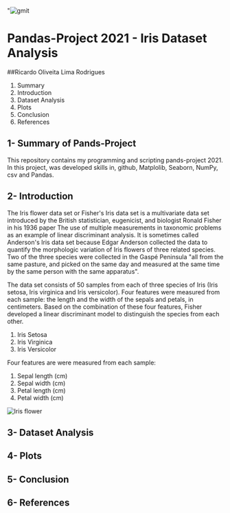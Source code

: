  "![gmit](https://user-images.githubusercontent.com/77755223/115528889-56c6fc80-a28a-11eb-8f36-2d7004e6ece6.PNG)  

<h1>Pandas-Project 2021 - Iris Dataset Analysis</h1>
                       
##Ricardo Oliveita Lima Rodrigues                                                 
                                
1. Summary
2. Introduction
3. Dataset Analysis 
4. Plots
5. Conclusion
6. References

## 1- Summary of Pands-Project
<p>This repository contains my programming and scripting pands-project 2021. In this project, was developed skills in, github, Matplolib, Seaborn, NumPy, csv and Pandas.</p>

## 2- Introduction
<p>The Iris flower data set or Fisher's Iris data set is a multivariate data set introduced by the British statistician, eugenicist, and biologist Ronald Fisher in his 1936 paper The use of multiple measurements in taxonomic problems as an example of linear discriminant analysis. It is sometimes called Anderson's Iris data set because Edgar Anderson collected the data to quantify the morphologic variation of Iris flowers of three related species. Two of the three species were collected in the Gaspé Peninsula "all from the same pasture, and picked on the same day and measured at the same time by the same person with the same apparatus".

The data set consists of 50 samples from each of three species of Iris (Iris setosa, Iris virginica and Iris versicolor). Four features were measured from each sample: the length and the width of the sepals and petals, in centimeters. Based on the combination of these four features, Fisher developed a linear discriminant model to distinguish the species from each other.</p>

1. Iris Setosa
2. Iris Virginica
3. Iris Versicolor

Four features are were measured from each sample:

1. Sepal length (cm)
2. Sepal width (cm)
3. Petal length (cm)
4. Petal width (cm)

![Iris flower](https://user-images.githubusercontent.com/77755223/115158575-bbb20500-a086-11eb-877d-059237278e12.png)

## 3- Dataset Analysis

## 4- Plots

## 5- Conclusion

## 6- References




